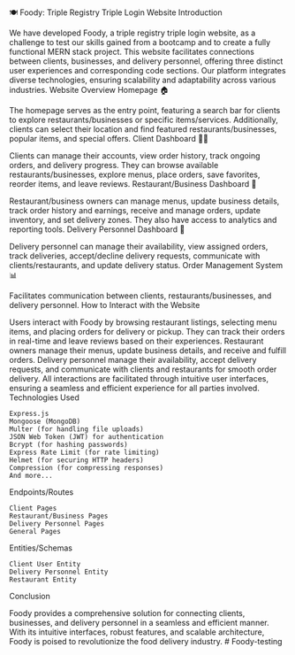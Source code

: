 🍽️ Foody: Triple Registry Triple Login Website
Introduction

We have developed Foody, a triple registry triple login website, as a challenge to test our skills gained from a bootcamp and to create a fully functional MERN stack project. This website facilitates connections between clients, businesses, and delivery personnel, offering three distinct user experiences and corresponding code sections. Our platform integrates diverse technologies, ensuring scalability and adaptability across various industries.
Website Overview
Homepage 🏠

The homepage serves as the entry point, featuring a search bar for clients to explore restaurants/businesses or specific items/services. Additionally, clients can select their location and find featured restaurants/businesses, popular items, and special offers.
Client Dashboard 🧑‍💼

Clients can manage their accounts, view order history, track ongoing orders, and delivery progress. They can browse available restaurants/businesses, explore menus, place orders, save favorites, reorder items, and leave reviews.
Restaurant/Business Dashboard 🏢

Restaurant/business owners can manage menus, update business details, track order history and earnings, receive and manage orders, update inventory, and set delivery zones. They also have access to analytics and reporting tools.
Delivery Personnel Dashboard 🚚

Delivery personnel can manage their availability, view assigned orders, track deliveries, accept/decline delivery requests, communicate with clients/restaurants, and update delivery status.
Order Management System 📊

Facilitates communication between clients, restaurants/businesses, and delivery personnel.
How to Interact with the Website

Users interact with Foody by browsing restaurant listings, selecting menu items, and placing orders for delivery or pickup. They can track their orders in real-time and leave reviews based on their experiences. Restaurant owners manage their menus, update business details, and receive and fulfill orders. Delivery personnel manage their availability, accept delivery requests, and communicate with clients and restaurants for smooth order delivery. All interactions are facilitated through intuitive user interfaces, ensuring a seamless and efficient experience for all parties involved.
Technologies Used

    Express.js
    Mongoose (MongoDB)
    Multer (for handling file uploads)
    JSON Web Token (JWT) for authentication
    Bcrypt (for hashing passwords)
    Express Rate Limit (for rate limiting)
    Helmet (for securing HTTP headers)
    Compression (for compressing responses)
    And more...

Endpoints/Routes

    Client Pages
    Restaurant/Business Pages
    Delivery Personnel Pages
    General Pages

Entities/Schemas

    Client User Entity
    Delivery Personnel Entity
    Restaurant Entity

Conclusion

Foody provides a comprehensive solution for connecting clients, businesses, and delivery personnel in a seamless and efficient manner. With its intuitive interfaces, robust features, and scalable architecture, Foody is poised to revolutionize the food delivery industry.
#   F o o d y - t e s t i n g  
 